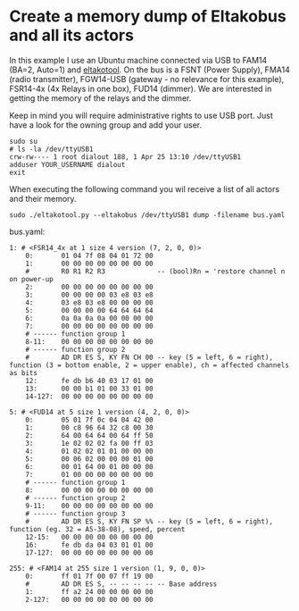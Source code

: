 # Create a memory dump of Eltakobus and all its actors

In this example I use an Ubuntu machine connected via USB to FAM14 (BA=2, Auto=1) and [eltakotool](https://github.com/michaelpiron/eltako14bus). On the bus is a FSNT (Power Supply), FMA14 (radio transmitter), FGW14-USB (gateway - no relevance for this example), FSR14-4x (4x Relays in one box), FUD14 (dimmer). We are interested in getting the memory of the relays and the dimmer.

Keep in mind you will require administrative rights to use USB port. Just have a look for the owning group and add your user.
```
sudo su
# ls -la /dev/ttyUSB1
crw-rw---- 1 root dialout 188, 1 Apr 25 13:10 /dev/ttyUSB1
adduser YOUR_USERNAME dialout
exit
```
When executing the following command you wil receive a list of all actors and their memory.
```
sudo ./eltakotool.py --eltakobus /dev/ttyUSB1 dump -filename bus.yaml
```
bus.yaml:
```
1: # <FSR14_4x at 1 size 4 version (7, 2, 0, 0)>
    0:       01 04 7f 08 04 01 72 00
    1:       00 00 00 00 00 00 00 00
    #        R0 R1 R2 R3             -- (bool)Rn = 'restore channel n on power-up
    2:       00 00 00 00 00 00 00 00
    3:       00 00 00 00 03 e8 03 e8
    4:       03 e8 03 e8 00 00 00 00
    5:       00 00 00 00 64 64 64 64
    6:       0a 0a 0a 0a 00 00 00 00
    7:       00 00 00 00 00 00 00 00
    # ------ function group 1
    8-11:    00 00 00 00 00 00 00 00
    # ------ function group 2
    #        AD DR ES S, KY FN CH 00 -- key (5 = left, 6 = right), function (3 = bottom enable, 2 = upper enable), ch = affected channels as bits
    12:      fe db b6 40 03 17 01 00
    13:      00 00 b1 01 00 33 01 00
    14-127:  00 00 00 00 00 00 00 00

5: # <FUD14 at 5 size 1 version (4, 2, 0, 0)>
    0:       05 01 7f 0c 04 04 42 00
    1:       00 c8 96 64 32 c8 00 30
    2:       64 00 64 64 00 64 ff 50
    3:       1e 02 02 02 fa 00 ff 03
    4:       01 02 02 01 01 00 00 00
    5:       00 06 02 00 00 00 01 00
    6:       00 01 64 00 01 00 00 00
    7:       01 00 00 00 00 00 00 00
    # ------ function group 1
    8:       00 00 00 00 00 00 00 00
    # ------ function group 2
    9-11:    00 00 00 00 00 00 00 00
    # ------ function group 3
    #        AD DR ES S, KY FN SP %% -- key (5 = left, 6 = right), function (eg. 32 = A5-38-08), speed, percent
    12-15:   00 00 00 00 00 00 00 00
    16:      fe db da 04 03 01 01 00
    17-127:  00 00 00 00 00 00 00 00

255: # <FAM14 at 255 size 1 version (1, 9, 0, 0)>
    0:       ff 01 7f 00 07 ff 19 00
    #        AD DR ES S, -- -- -- -- -- Base address
    1:       ff a2 24 00 00 00 00 00
    2-127:   00 00 00 00 00 00 00 00


```

